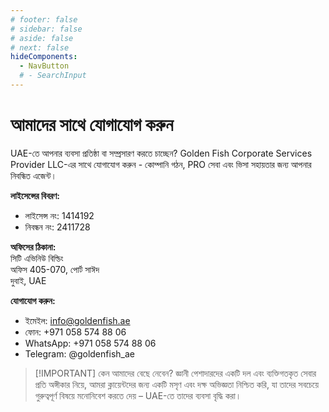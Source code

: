 ```yaml
---
# footer: false
# sidebar: false
# aside: false
# next: false
hideComponents:
  - NavButton
  # - SearchInput
---
```


<!-- <p>
  <img src="/img/Logo.avif" alt="লোগো" width="100" height="100" style="margin-left: 50%;">
</p> -->

# আমাদের সাথে যোগাযোগ করুন

UAE-তে আপনার ব্যবসা প্রতিষ্ঠা বা সম্প্রসারণ করতে চাচ্ছেন? Golden Fish Corporate Services Provider LLC-এর সাথে যোগাযোগ করুন - কোম্পানি গঠন, PRO সেবা এবং ভিসা সহায়তার জন্য আপনার নিবন্ধিত এজেন্ট।

**লাইসেন্সের বিবরণ:**

- লাইসেন্স নং: 1414192
- নিবন্ধন নং: 2411728

**অফিসের ঠিকানা:**  
সিটি এভিনিউ বিল্ডিং  
অফিস 405-070, পোর্ট সাঈদ  
দুবাই, UAE

**যোগাযোগ করুন:**

- ইমেইল: info@goldenfish.ae
- ফোন: +971 058 574 88 06
- WhatsApp: +971 058 574 88 06
- Telegram: @goldenfish_ae

<!-- WhatsApp us at [+971 058 574 88 06](https://wa.me/message/KDLD4FZVW7EUC1)
Telegram us at [@goldenfish_ae](https://t.me/goldenfish_ae) -->

> [!IMPORTANT] কেন আমাদের বেছে নেবেন?
> জ্ঞানী পেশাদারদের একটি দল এবং ব্যক্তিগতকৃত সেবার প্রতি অঙ্গীকার নিয়ে, আমরা ক্লায়েন্টদের জন্য একটি মসৃণ এবং দক্ষ অভিজ্ঞতা নিশ্চিত করি, যা তাদের সবচেয়ে গুরুত্বপূর্ণ বিষয়ে মনোনিবেশ করতে দেয় – UAE-তে তাদের ব্যবসা বৃদ্ধি করা।

<ContactForm buttonText="একজন বিশেষজ্ঞের সাথে কথা বলুন" />
